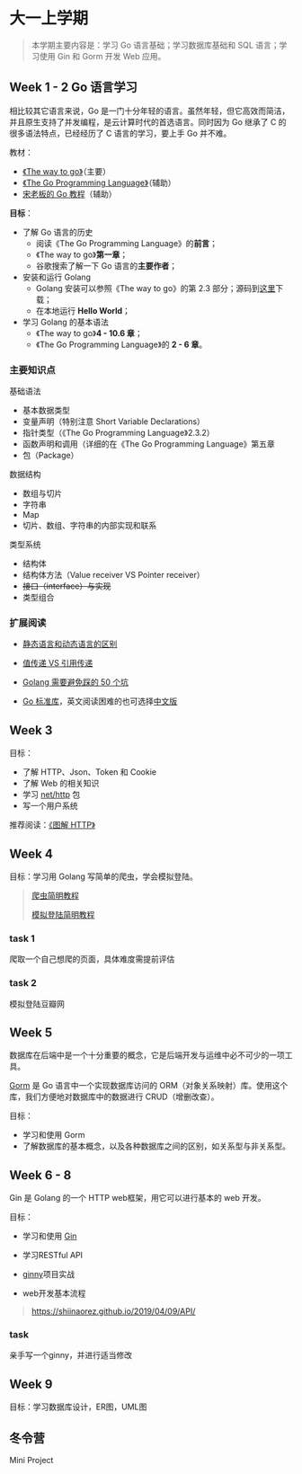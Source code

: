 # 大一上学期

> 本学期主要内容是：学习 Go 语言基础；学习数据库基础和 SQL 语言；学习使用 Gin 和 Gorm 开发 Web 应用。

## Week 1 - 2 Go 语言学习

相比较其它语言来说，Go 是一门十分年轻的语言。虽然年轻，但它高效而简洁，并且原生支持了并发编程，是云计算时代的首选语言。同时因为 Go 继承了 C 的很多语法特点，已经经历了 C 语言的学习，要上手 Go 并不难。

教材：

+   [《The way to go》](https://www.kancloud.cn/kancloud/the-way-to-go/72432)（主要）
+   [《The Go Programming Language》](https://www.kancloud.cn/hartnett/gopl-zh/126045)（辅助）
+   [宋老板的 Go 教程](https://github.com/ShiinaOrez/Tutor-Go)（辅助）

**目标**：

+   了解 Go 语言的历史
    +   阅读《The Go Programming Language》的**前言**；
    +   《The way to go》**第一章**；
    +   谷歌搜索了解一下 Go 语言的**主要作者**；
+   安装和运行 Golang
    +   Golang 安装可以参照《The way to go》的第 2.3 部分；源码到[这里](https://studygolang.com/dl)下载；
    +   在本地运行 **Hello World**；
+   学习 Golang 的基本语法
    +   《The way to go》**4 - 10.6 章**；
    +   《The Go Programming Language》的 **2 - 6 章**。

### 主要知识点

基础语法

+   基本数据类型
+   变量声明（特别注意 Short Variable Declarations）
+   指针类型（《The Go Programming Language》2.3.2）
+   函数声明和调用（详细的在《The Go Programming Language》第五章
+   包（Package）

数据结构

+   数组与切片
+   字符串
+   Map
+   切片、数组、字符串的内部实现和联系

类型系统

+   结构体
+   结构体方法（Value receiver VS Pointer receiver）
+   ~~接口（interface）与实现~~
+   类型组合

### 扩展阅读

+   [静态语言和动态语言的区别](https://juejin.im/entry/5c7373426fb9a049bd42eff4)
+   [值传递 VS 引用传递](https://goinbigdata.com/golang-pass-by-pointer-vs-pass-by-value/)

+   [Golang 需要避免踩的 50 个坑](https://juejin.im/post/6844903816018542600)
+   [Go 标准库](https://golang.org/pkg/)，英文阅读困难的也可选择[中文版](https://studygolang.com/static/pkgdoc/main.html)

## Week 3

目标：

+   了解 HTTP、Json、Token 和 Cookie
+   了解 Web 的相关知识
+   学习 [net/http](https://golang.org/pkg/net/http) 包
+   写一个用户系统

推荐阅读：[《图解 HTTP》](https://item.jd.com/11449491.html)

## Week 4

目标：学习用 Golang 写简单的爬虫，学会模拟登陆。

>   [爬虫简明教程](./crawler/go_crawler.md)
>
>   [模拟登陆简明教程](./crawler/simulate_login.md)

### task 1

爬取一个自己想爬的页面，具体难度需提前评估

### task 2

模拟登陆豆瓣网

## Week 5

数据库在后端中是一个十分重要的概念，它是后端开发与运维中必不可少的一项工具。

 [Gorm](https://gorm.io/) 是 Go 语言中一个实现数据库访问的 ORM（对象关系映射）库。使用这个库，我们方便地对数据库中的数据进行 CRUD（增删改查）。

目标：

+   学习和使用 Gorm
+   了解数据库的基本概念，以及各种数据库之间的区别，如关系型与非关系型。

## Week 6 - 8

Gin 是 Golang 的一个 HTTP web框架，用它可以进行基本的 web 开发。

目标：

-   学习和使用 [Gin](https://github.com/gin-gonic/gin)

-   学习RESTful API
-   [ginny](https://github.com/ShiinaOrez/ginny)项目实战
-   web开发基本流程

>   https://shiinaorez.github.io/2019/04/09/API/

### task

亲手写一个ginny，并进行适当修改

## Week 9

目标：学习数据库设计，ER图，UML图

## 冬令营

Mini Project
